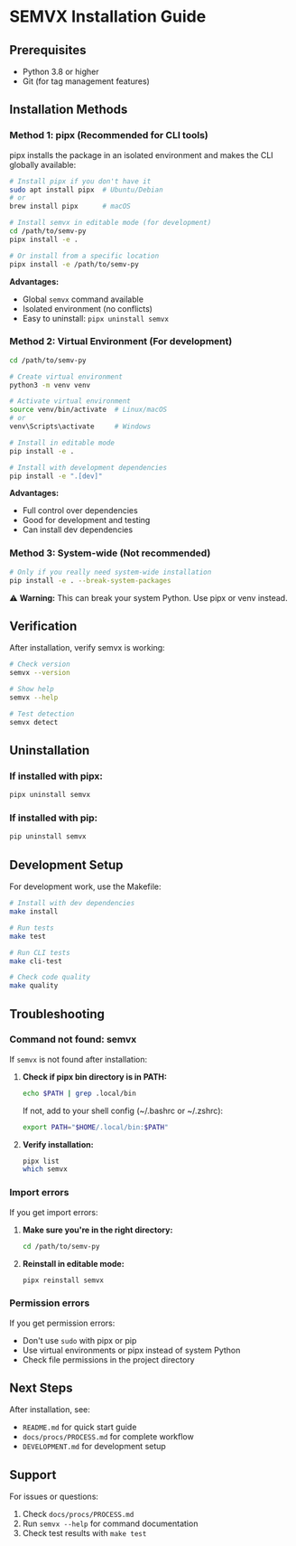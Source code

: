 # SEMVX Installation Guide

## Prerequisites

- Python 3.8 or higher
- Git (for tag management features)

## Installation Methods

### Method 1: pipx (Recommended for CLI tools)

pipx installs the package in an isolated environment and makes the CLI globally available:

```bash
# Install pipx if you don't have it
sudo apt install pipx  # Ubuntu/Debian
# or
brew install pipx      # macOS

# Install semvx in editable mode (for development)
cd /path/to/semv-py
pipx install -e .

# Or install from a specific location
pipx install -e /path/to/semv-py
```

**Advantages:**
- Global `semvx` command available
- Isolated environment (no conflicts)
- Easy to uninstall: `pipx uninstall semvx`

### Method 2: Virtual Environment (For development)

```bash
cd /path/to/semv-py

# Create virtual environment
python3 -m venv venv

# Activate virtual environment
source venv/bin/activate  # Linux/macOS
# or
venv\Scripts\activate     # Windows

# Install in editable mode
pip install -e .

# Install with development dependencies
pip install -e ".[dev]"
```

**Advantages:**
- Full control over dependencies
- Good for development and testing
- Can install dev dependencies

### Method 3: System-wide (Not recommended)

```bash
# Only if you really need system-wide installation
pip install -e . --break-system-packages
```

⚠️ **Warning:** This can break your system Python. Use pipx or venv instead.

## Verification

After installation, verify semvx is working:

```bash
# Check version
semvx --version

# Show help
semvx --help

# Test detection
semvx detect
```

## Uninstallation

### If installed with pipx:
```bash
pipx uninstall semvx
```

### If installed with pip:
```bash
pip uninstall semvx
```

## Development Setup

For development work, use the Makefile:

```bash
# Install with dev dependencies
make install

# Run tests
make test

# Run CLI tests
make cli-test

# Check code quality
make quality
```

## Troubleshooting

### Command not found: semvx

If `semvx` is not found after installation:

1. **Check if pipx bin directory is in PATH:**
   ```bash
   echo $PATH | grep .local/bin
   ```
   
   If not, add to your shell config (~/.bashrc or ~/.zshrc):
   ```bash
   export PATH="$HOME/.local/bin:$PATH"
   ```

2. **Verify installation:**
   ```bash
   pipx list
   which semvx
   ```

### Import errors

If you get import errors:

1. **Make sure you're in the right directory:**
   ```bash
   cd /path/to/semv-py
   ```

2. **Reinstall in editable mode:**
   ```bash
   pipx reinstall semvx
   ```

### Permission errors

If you get permission errors:

- Don't use `sudo` with pipx or pip
- Use virtual environments or pipx instead of system Python
- Check file permissions in the project directory

## Next Steps

After installation, see:
- `README.md` for quick start guide
- `docs/procs/PROCESS.md` for complete workflow
- `DEVELOPMENT.md` for development setup

## Support

For issues or questions:
1. Check `docs/procs/PROCESS.md`
2. Run `semvx --help` for command documentation
3. Check test results with `make test`
